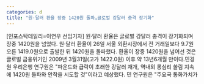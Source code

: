 ```yaml
---
categories: d
title: "원·달러 환율 장중 1420원 돌파…글로벌 강달러 충격 장기화"
---
```

[인포스탁데일리=이연우 선임기자] 원·달러 환율은 글로벌 강달러 충격이 장기화되며 장중 1420원을 넘었다. 원·달러 환율이 26일 서울 외환시장에서 전 거래일보다 9.7원 오른 1419.0원으로 출발한 뒤 1420원을 돌파했다. 환율이 장중 1420원을 넘어선 것은 글로벌 금융위기인 2009년 3월31일(고가 1422.0원) 이후 약 13년6개월 만이다.민경원 우리은행 연구원은 "파운드화 급락이 초래한 강달러 재개, 역내외 롱심리 쏠림 지속에 1420원 돌파와 안착을 시도할 것"이라고 예상했다. 민 연구원은 "주요국 통화가치가